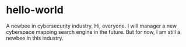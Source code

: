 # hello-world
A newbee in cybersecurity industry.
Hi, everyone. I will manager a new cyberspace mapping search engine in the future.
But for now, I am still a newbee in this industry.

